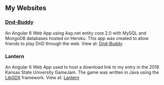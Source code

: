 ## My Websites

### [Dnd-Buddy](https://rpkruse.github.io/dnd-buddy)

An Angular 6 Web App using Asp.net entity core 2.0 with MySQL and MongoDB databases hosted on Heroku. This app was created to allow
friends to play DnD through the web. 
View at: [Dnd-Buddy](https://rpkruse.github.io/dnd-buddy)

### Lantern

An Angular 6 Web App used to host a download link to my entry in the 2018 Kansas State University GameJam. The game was written in
Java using the [LibGDX](https://libgdx.badlogicgames.com/) framework.
View at: [Lantern](https://rpkruse.github.io/Lantern/#/home)
